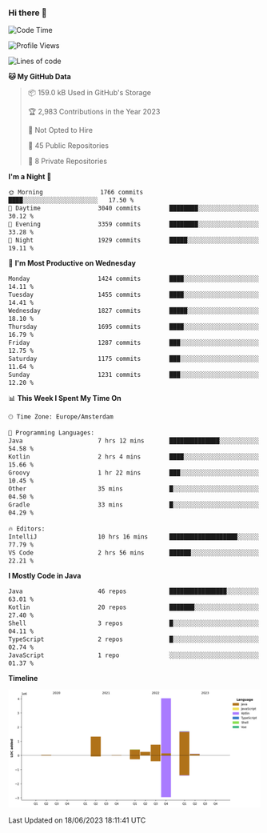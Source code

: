 ### Hi there 👋


<!--START_SECTION:waka-->
![Code Time](http://img.shields.io/badge/Code%20Time-3%2C254%20hrs%203%20mins-blue)

![Profile Views](http://img.shields.io/badge/Profile%20Views-28-blue)

![Lines of code](https://img.shields.io/badge/From%20Hello%20World%20I%27ve%20Written-8.6%20million%20lines%20of%20code-blue)

**🐱 My GitHub Data** 

> 📦 159.0 kB Used in GitHub's Storage 
 > 
> 🏆 2,983 Contributions in the Year 2023
 > 
> 🚫 Not Opted to Hire
 > 
> 📜 45 Public Repositories 
 > 
> 🔑 8 Private Repositories 
 > 
**I'm a Night 🦉** 

```text
🌞 Morning                1766 commits        ████░░░░░░░░░░░░░░░░░░░░░   17.50 % 
🌆 Daytime                3040 commits        ████████░░░░░░░░░░░░░░░░░   30.12 % 
🌃 Evening                3359 commits        ████████░░░░░░░░░░░░░░░░░   33.28 % 
🌙 Night                  1929 commits        █████░░░░░░░░░░░░░░░░░░░░   19.11 % 
```
📅 **I'm Most Productive on Wednesday** 

```text
Monday                   1424 commits        ████░░░░░░░░░░░░░░░░░░░░░   14.11 % 
Tuesday                  1455 commits        ████░░░░░░░░░░░░░░░░░░░░░   14.41 % 
Wednesday                1827 commits        █████░░░░░░░░░░░░░░░░░░░░   18.10 % 
Thursday                 1695 commits        ████░░░░░░░░░░░░░░░░░░░░░   16.79 % 
Friday                   1287 commits        ███░░░░░░░░░░░░░░░░░░░░░░   12.75 % 
Saturday                 1175 commits        ███░░░░░░░░░░░░░░░░░░░░░░   11.64 % 
Sunday                   1231 commits        ███░░░░░░░░░░░░░░░░░░░░░░   12.20 % 
```


📊 **This Week I Spent My Time On** 

```text
🕑︎ Time Zone: Europe/Amsterdam

💬 Programming Languages: 
Java                     7 hrs 12 mins       ██████████████░░░░░░░░░░░   54.58 % 
Kotlin                   2 hrs 4 mins        ████░░░░░░░░░░░░░░░░░░░░░   15.66 % 
Groovy                   1 hr 22 mins        ███░░░░░░░░░░░░░░░░░░░░░░   10.45 % 
Other                    35 mins             █░░░░░░░░░░░░░░░░░░░░░░░░   04.50 % 
Gradle                   33 mins             █░░░░░░░░░░░░░░░░░░░░░░░░   04.29 % 

🔥 Editors: 
IntelliJ                 10 hrs 16 mins      ███████████████████░░░░░░   77.79 % 
VS Code                  2 hrs 56 mins       ██████░░░░░░░░░░░░░░░░░░░   22.21 % 
```

**I Mostly Code in Java** 

```text
Java                     46 repos            ████████████████░░░░░░░░░   63.01 % 
Kotlin                   20 repos            ███████░░░░░░░░░░░░░░░░░░   27.40 % 
Shell                    3 repos             █░░░░░░░░░░░░░░░░░░░░░░░░   04.11 % 
TypeScript               2 repos             █░░░░░░░░░░░░░░░░░░░░░░░░   02.74 % 
JavaScript               1 repo              ░░░░░░░░░░░░░░░░░░░░░░░░░   01.37 % 
```



**Timeline**

![Lines of Code chart](https://raw.githubusercontent.com/powercasgamer/powercasgamer/master/assets/bar_graph.png)


 Last Updated on 18/06/2023 18:11:41 UTC
<!--END_SECTION:waka-->
